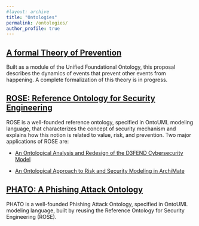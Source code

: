 ```yaml
---
#layout: archive
title: "Ontologies"
permalink: /ontologies/
author_profile: true
---
```


## [A formal Theory of Prevention](https://purl.org/prevention-ontology)

Built as a module of the Unified Foundational Ontology, this proposal describes the dynamics of events that prevent other events from happening. A complete formalization of this theory is in progress.


## [ROSE: Reference Ontology for Security Engineering](https://purl.org/security-ontology)

ROSE is a well-founded reference ontology, specified in OntoUML modeling language, that characterizes the concept of security mechanism and explains how this notion is related to value, risk, and prevention. Two major applications of ROSE are:

- [An Ontological Analysis and Redesign of the D3FEND Cybersecurity Model](https://purl.org/d3fend-analysis)

- [An Ontological Approach to Risk and Security Modeling in ArchiMate](https://doi.org/10.5281/zenodo.10005209)


## [PHATO: A Phishing Attack Ontology](https://purl.org/phishing-ontology)

PHATO is a well-founded Phishing Attack Ontology, specified in OntoUML modeling language, built by reusing the Reference Ontology for Security Engineering (ROSE).
